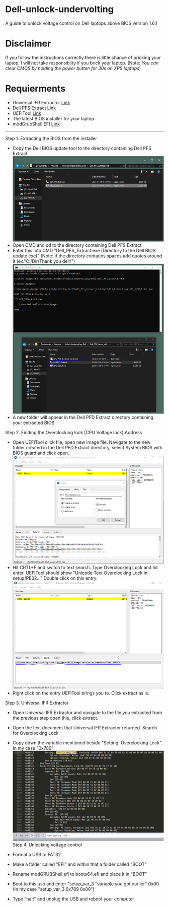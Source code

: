 # Dell-unlock-undervolting
A guide to unlock voltage control on Dell laptops above BIOS version 1.6.1
# Disclaimer
If you follow the instructions correctly there is little chance of bricking your laptop. I will not take responsibilty if you brick your laptop. (Note: *You can clear CMOS by holding the power button for 30s on XPS laptops*)

# Requierments
* Universal IFR Extractor [Link](https://github.com/LongSoft/Universal-IFR-Extractor/releases/tag/v0.3.6)
* Dell PFS Extract [Link](https://github.com/platomav/BIOSUtilities/releases/tag/DPBE-v4.6)
* UEFITool [Link](https://github.com/LongSoft/UEFITool/releases)
* The latest BIOS installer for your laptop 
* modGrubShell EFI [Link](https://github.com/datasone/grub-mod-setup_var/releases/tag/1.1)
----

Step 1. Extracting the BIOS from the installer

* Copy the Dell BIOS update tool to the directory containing Dell PFS Extract 
![Step 1](https://github.com/tadghh/Dell-unlock-undervolting/blob/main/Pictures/step1pt1.PNG)
* Open CMD and cd to the directory containing Dell PFS Extract
* Enter this into CMD "Dell_PFS_Extract.exe (Directory to the Dell BIOS update exe)"	(Note: if the directory contatins spaces add quotes around it (ex."C:/Dir/Thank you dell/")
![Step 2](https://github.com/tadghh/Dell-unlock-undervolting/blob/main/Pictures/step1pt2.PNG)
* A new folder will appear in the Dell PFD Extract directory containing your extracted BIOS

Step 2. Finding the Overclocking lock (CPU Voltage lock) Address 

* Open UEFITool click file, open new image file. Navigate to the new folder created in the Dell PFD Extract directory, select System BIOS with BIOS guard and click open.
![Step 2 pt 1](https://github.com/tadghh/Dell-unlock-undervolting/blob/main/Pictures/step2pt1.PNG)
* Hit CRTL+F and switch to text search. Type Overclocking Lock and hit enter. UEFITool should show "Unicode Text Overclocking Lock in setup/PE32..." Double click on this entry.
![Step 2 pt 2](https://github.com/tadghh/Dell-unlock-undervolting/blob/main/Pictures/step2pt2.PNG)
* Right click on the entry UEFITool brings you to. Click extract as is.
 
Step 3. Universal IFR Extractor

* Open Universal IFR Extractor and navigate to the file you extracted from the previous step open this, click extract.
* Open the text document that Universal IFR Extractor returned. Search for Overclocking Lock
* Copy down the variable mentioned beside "Setting: Overclocking Lock". In my case "0x789"
![Step 3 pt 1](https://github.com/tadghh/Dell-unlock-undervolting/blob/main/Pictures/step3pt1.PNG)
Step 4. Unlocking voltage control

* Format a USB to FAT32
* Make a folder called "EFI" and within that a folder called "BOOT"
* Rename modGRUBShell.efi to bootx64.efi and place it in "BOOT"
* Boot to this usb and enter "setup_var_3 "variable you got earlier" 0x00 (In my case "setup_var_3 0x789 0x00")
* Type "halt" and unplug the USB and reboot your computer
